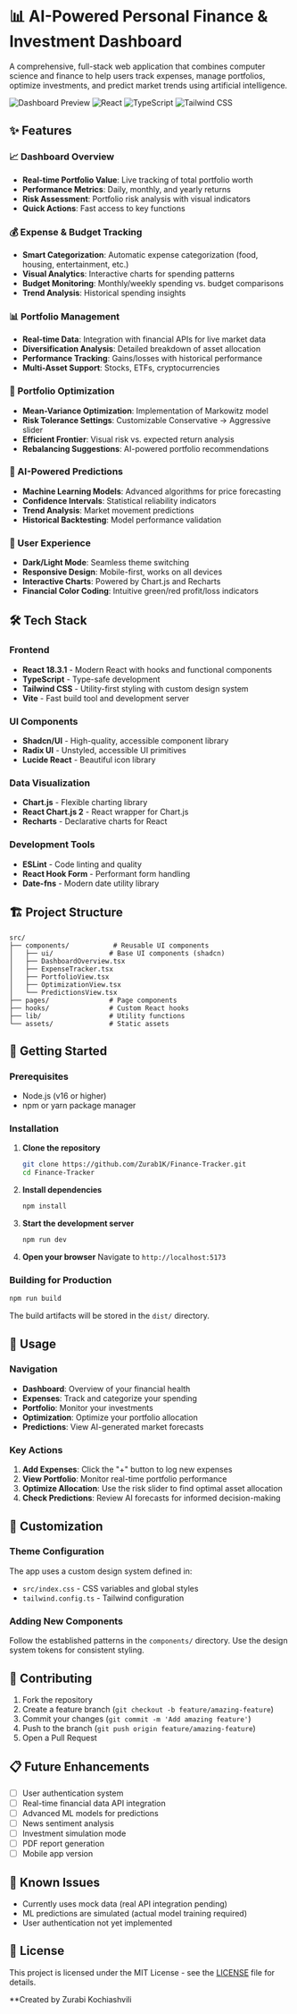 # 📊 AI-Powered Personal Finance & Investment Dashboard

A comprehensive, full-stack web application that combines computer science and finance to help users track expenses, manage portfolios, optimize investments, and predict market trends using artificial intelligence.

![Dashboard Preview](https://img.shields.io/badge/Status-Live-brightgreen)
![React](https://img.shields.io/badge/React-18.3.1-blue)
![TypeScript](https://img.shields.io/badge/TypeScript-Latest-blue)
![Tailwind CSS](https://img.shields.io/badge/Tailwind%20CSS-3.x-38B2AC)

## ✨ Features

### 📈 Dashboard Overview
- **Real-time Portfolio Value**: Live tracking of total portfolio worth
- **Performance Metrics**: Daily, monthly, and yearly returns
- **Risk Assessment**: Portfolio risk analysis with visual indicators
- **Quick Actions**: Fast access to key functions

### 💰 Expense & Budget Tracking
- **Smart Categorization**: Automatic expense categorization (food, housing, entertainment, etc.)
- **Visual Analytics**: Interactive charts for spending patterns
- **Budget Monitoring**: Monthly/weekly spending vs. budget comparisons
- **Trend Analysis**: Historical spending insights

### 📊 Portfolio Management
- **Real-time Data**: Integration with financial APIs for live market data
- **Diversification Analysis**: Detailed breakdown of asset allocation
- **Performance Tracking**: Gains/losses with historical performance
- **Multi-Asset Support**: Stocks, ETFs, cryptocurrencies

### 🎯 Portfolio Optimization
- **Mean-Variance Optimization**: Implementation of Markowitz model
- **Risk Tolerance Settings**: Customizable Conservative → Aggressive slider
- **Efficient Frontier**: Visual risk vs. expected return analysis
- **Rebalancing Suggestions**: AI-powered portfolio recommendations

### 🔮 AI-Powered Predictions
- **Machine Learning Models**: Advanced algorithms for price forecasting
- **Confidence Intervals**: Statistical reliability indicators
- **Trend Analysis**: Market movement predictions
- **Historical Backtesting**: Model performance validation

### 🎨 User Experience
- **Dark/Light Mode**: Seamless theme switching
- **Responsive Design**: Mobile-first, works on all devices
- **Interactive Charts**: Powered by Chart.js and Recharts
- **Financial Color Coding**: Intuitive green/red profit/loss indicators

## 🛠️ Tech Stack

### Frontend
- **React 18.3.1** - Modern React with hooks and functional components
- **TypeScript** - Type-safe development
- **Tailwind CSS** - Utility-first styling with custom design system
- **Vite** - Fast build tool and development server

### UI Components
- **Shadcn/UI** - High-quality, accessible component library
- **Radix UI** - Unstyled, accessible UI primitives
- **Lucide React** - Beautiful icon library

### Data Visualization
- **Chart.js** - Flexible charting library
- **React Chart.js 2** - React wrapper for Chart.js
- **Recharts** - Declarative charts for React

### Development Tools
- **ESLint** - Code linting and quality
- **React Hook Form** - Performant form handling
- **Date-fns** - Modern date utility library

## 🏗️ Project Structure

```
src/
├── components/           # Reusable UI components
│   ├── ui/              # Base UI components (shadcn)
│   ├── DashboardOverview.tsx
│   ├── ExpenseTracker.tsx
│   ├── PortfolioView.tsx
│   ├── OptimizationView.tsx
│   └── PredictionsView.tsx
├── pages/               # Page components
├── hooks/               # Custom React hooks
├── lib/                 # Utility functions
└── assets/              # Static assets
```

## 🚀 Getting Started

### Prerequisites
- Node.js (v16 or higher)
- npm or yarn package manager

### Installation

1. **Clone the repository**
   ```bash
   git clone https://github.com/Zurab1K/Finance-Tracker.git
   cd Finance-Tracker
   ```

2. **Install dependencies**
   ```bash
   npm install
   ```

3. **Start the development server**
   ```bash
   npm run dev
   ```

4. **Open your browser**
   Navigate to `http://localhost:5173`

### Building for Production

```bash
npm run build
```

The build artifacts will be stored in the `dist/` directory.

## 📱 Usage

### Navigation
- **Dashboard**: Overview of your financial health
- **Expenses**: Track and categorize your spending
- **Portfolio**: Monitor your investments
- **Optimization**: Optimize your portfolio allocation
- **Predictions**: View AI-generated market forecasts

### Key Actions
1. **Add Expenses**: Click the "+" button to log new expenses
2. **View Portfolio**: Monitor real-time portfolio performance
3. **Optimize Allocation**: Use the risk slider to find optimal asset allocation
4. **Check Predictions**: Review AI forecasts for informed decision-making

## 🔧 Customization

### Theme Configuration
The app uses a custom design system defined in:
- `src/index.css` - CSS variables and global styles
- `tailwind.config.ts` - Tailwind configuration

### Adding New Components
Follow the established patterns in the `components/` directory. Use the design system tokens for consistent styling.

## 🤝 Contributing

1. Fork the repository
2. Create a feature branch (`git checkout -b feature/amazing-feature`)
3. Commit your changes (`git commit -m 'Add amazing feature'`)
4. Push to the branch (`git push origin feature/amazing-feature`)
5. Open a Pull Request

## 📋 Future Enhancements

- [ ] User authentication system
- [ ] Real-time financial data API integration
- [ ] Advanced ML models for predictions
- [ ] News sentiment analysis
- [ ] Investment simulation mode
- [ ] PDF report generation
- [ ] Mobile app version

## 🐛 Known Issues

- Currently uses mock data (real API integration pending)
- ML predictions are simulated (actual model training required)
- User authentication not yet implemented

## 📄 License

This project is licensed under the MIT License - see the [LICENSE](LICENSE) file for details.

**Created by Zurabi Kochiashvili
